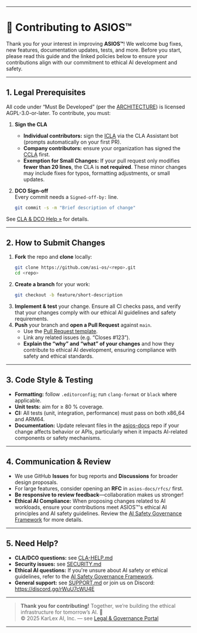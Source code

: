 
---

# 🤝 Contributing to ASIOS™

Thank you for your interest in improving **ASIOS™**! We welcome bug fixes, new features, documentation updates, tests, and more. Before you start, please read this guide and the linked policies below to ensure your contributions align with our commitment to ethical AI development and safety.

---

## 1. Legal Prerequisites

All code under “Must Be Developed” (per the [ARCHITECTURE](https://github.com/asi-os/asios-docs/blob/main/ARCHITECTURE.md)) is licensed AGPL-3.0-or-later. To contribute, you must:

1. **Sign the CLA**  
   - **Individual contributors:** sign the [ICLA](https://github.com/asi-os/asios-legal/blob/main/ICLA.md) via the CLA Assistant bot (prompts automatically on your first PR).  
   - **Company contributors:** ensure your organization has signed the [CCLA](https://github.com/asi-os/asios-legal/blob/main/CCLA.md) first.
   - **Exemption for Small Changes:** If your pull request only modifies **fewer than 20 lines**, the CLA is **not required**. These minor changes may include fixes for typos, formatting adjustments, or small updates.

2. **DCO Sign-off**  
   Every commit needs a `Signed-off-by:` line.  
   ```bash
   git commit -s -m "Brief description of change"
   ```
See [CLA & DCO Help »](https://github.com/asi-os/asios-legal/blob/main/CLA-HELP.md) for details.

---

## 2. How to Submit Changes

1. **Fork** the repo and **clone** locally:  
   ```bash
   git clone https://github.com/asi-os/<repo>.git
   cd <repo>
   ```
2. **Create a branch** for your work:  
   ```bash
   git checkout -b feature/short-description
   ```
3. **Implement & test** your change. Ensure all CI checks pass, and verify that your changes comply with our ethical AI guidelines and safety requirements.
4. **Push** your branch and **open a Pull Request** against `main`.  
   - Use the [Pull Request template](https://github.com/asi-os/.github/blob/main/PULL_REQUEST_TEMPLATE.md).  
   - Link any related issues (e.g. “Closes #123”).  
   - **Explain the “why” and “what” of your changes** and how they contribute to ethical AI development, ensuring compliance with safety and ethical standards.

---

## 3. Code Style & Testing

- **Formatting:** follow `.editorconfig`; run `clang-format` or `black` where applicable.  
- **Unit tests:** aim for ≥ 80 % coverage.  
- **CI:** All tests (unit, integration, performance) must pass on both x86_64 and ARM64.  
- **Documentation:** Update relevant files in the [asios-docs](https://github.com/asi-os/asios-docs) repo if your change affects behavior or APIs, particularly when it impacts AI-related components or safety mechanisms.

---

## 4. Communication & Review

- We use GitHub **Issues** for bug reports and **Discussions** for broader design proposals.  
- For large features, consider opening an **RFC** in `asios-docs/rfcs/` first.  
- **Be responsive to review feedback**—collaboration makes us stronger!  
- **Ethical AI Compliance:** When proposing changes related to AI workloads, ensure your contributions meet ASIOS™'s ethical AI principles and AI safety guidelines. Review the [AI Safety Governance Framework](https://github.com/asi-os/asios-docs/blob/main/AI_SAFETY_GOVERNANCE_FRAMEWORK.md) for more details.

---

## 5. Need Help?

- **CLA/DCO questions:** see [CLA-HELP.md](https://github.com/asi-os/asios-legal/blob/main/CLA-HELP.md)  
- **Security issues:** see [SECURITY.md](https://github.com/asi-os/.github/blob/main/SECURITY.md)  
- **Ethical AI questions:** If you're unsure about AI safety or ethical guidelines, refer to the [AI Safety Governance Framework](https://github.com/asi-os/asios-docs/blob/main/AI_SAFETY_GOVERNANCE_FRAMEWORK.md).  
- **General support:** see [SUPPORT.md](https://github.com/asi-os/.github/blob/main/SUPPORT.md) or join us on Discord: https://discord.gg/rWuU7cWU4E  

---

> **Thank you for contributing!** Together, we’re building the ethical infrastructure for tomorrow’s AI. 🚀  
> © 2025 KarLex AI, Inc. — see [Legal & Governance Portal](https://asios.ai/legal)

---
